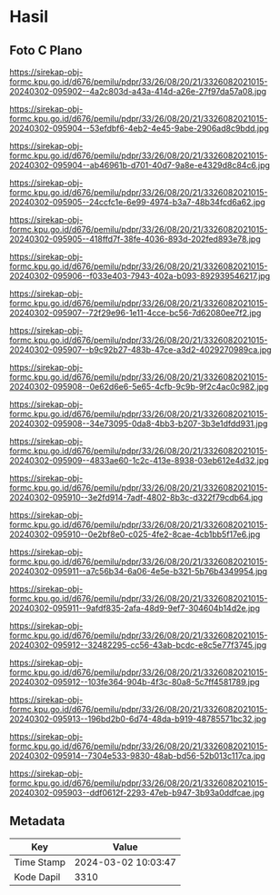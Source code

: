 # Hasil

## Foto C Plano

https://sirekap-obj-formc.kpu.go.id/d676/pemilu/pdpr/33/26/08/20/21/3326082021015-20240302-095902--4a2c803d-a43a-414d-a26e-27f97da57a08.jpg

https://sirekap-obj-formc.kpu.go.id/d676/pemilu/pdpr/33/26/08/20/21/3326082021015-20240302-095904--53efdbf6-4eb2-4e45-9abe-2906ad8c9bdd.jpg

https://sirekap-obj-formc.kpu.go.id/d676/pemilu/pdpr/33/26/08/20/21/3326082021015-20240302-095904--ab46961b-d701-40d7-9a8e-e4329d8c84c6.jpg

https://sirekap-obj-formc.kpu.go.id/d676/pemilu/pdpr/33/26/08/20/21/3326082021015-20240302-095905--24ccfc1e-6e99-4974-b3a7-48b34fcd6a62.jpg

https://sirekap-obj-formc.kpu.go.id/d676/pemilu/pdpr/33/26/08/20/21/3326082021015-20240302-095905--418ffd7f-38fe-4036-893d-202fed893e78.jpg

https://sirekap-obj-formc.kpu.go.id/d676/pemilu/pdpr/33/26/08/20/21/3326082021015-20240302-095906--f033e403-7943-402a-b093-892939546217.jpg

https://sirekap-obj-formc.kpu.go.id/d676/pemilu/pdpr/33/26/08/20/21/3326082021015-20240302-095907--72f29e96-1e11-4cce-bc56-7d62080ee7f2.jpg

https://sirekap-obj-formc.kpu.go.id/d676/pemilu/pdpr/33/26/08/20/21/3326082021015-20240302-095907--b9c92b27-483b-47ce-a3d2-4029270989ca.jpg

https://sirekap-obj-formc.kpu.go.id/d676/pemilu/pdpr/33/26/08/20/21/3326082021015-20240302-095908--0e62d6e6-5e65-4cfb-9c9b-9f2c4ac0c982.jpg

https://sirekap-obj-formc.kpu.go.id/d676/pemilu/pdpr/33/26/08/20/21/3326082021015-20240302-095908--34e73095-0da8-4bb3-b207-3b3e1dfdd931.jpg

https://sirekap-obj-formc.kpu.go.id/d676/pemilu/pdpr/33/26/08/20/21/3326082021015-20240302-095909--4833ae60-1c2c-413e-8938-03eb612e4d32.jpg

https://sirekap-obj-formc.kpu.go.id/d676/pemilu/pdpr/33/26/08/20/21/3326082021015-20240302-095910--3e2fd914-7adf-4802-8b3c-d322f79cdb64.jpg

https://sirekap-obj-formc.kpu.go.id/d676/pemilu/pdpr/33/26/08/20/21/3326082021015-20240302-095910--0e2bf8e0-c025-4fe2-8cae-4cb1bb5f17e6.jpg

https://sirekap-obj-formc.kpu.go.id/d676/pemilu/pdpr/33/26/08/20/21/3326082021015-20240302-095911--a7c56b34-6a06-4e5e-b321-5b76b4349954.jpg

https://sirekap-obj-formc.kpu.go.id/d676/pemilu/pdpr/33/26/08/20/21/3326082021015-20240302-095911--9afdf835-2afa-48d9-9ef7-304604b14d2e.jpg

https://sirekap-obj-formc.kpu.go.id/d676/pemilu/pdpr/33/26/08/20/21/3326082021015-20240302-095912--32482295-cc56-43ab-bcdc-e8c5e77f3745.jpg

https://sirekap-obj-formc.kpu.go.id/d676/pemilu/pdpr/33/26/08/20/21/3326082021015-20240302-095912--103fe364-904b-4f3c-80a8-5c7ff4581789.jpg

https://sirekap-obj-formc.kpu.go.id/d676/pemilu/pdpr/33/26/08/20/21/3326082021015-20240302-095913--196bd2b0-6d74-48da-b919-48785571bc32.jpg

https://sirekap-obj-formc.kpu.go.id/d676/pemilu/pdpr/33/26/08/20/21/3326082021015-20240302-095914--7304e533-9830-48ab-bd56-52b013c117ca.jpg

https://sirekap-obj-formc.kpu.go.id/d676/pemilu/pdpr/33/26/08/20/21/3326082021015-20240302-095903--ddf0612f-2293-47eb-b947-3b93a0ddfcae.jpg


## Metadata

| Key        | Value               |
| ---------- | ------------------- |
| Time Stamp | 2024-03-02 10:03:47 |
| Kode Dapil | 3310                |



